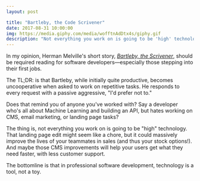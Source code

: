 ```yaml
---
layout: post

title: "Bartleby, the Code Scrivener"
date: 2017-08-31 10:00:00
img: https://media.giphy.com/media/wofftnAdDtx4s/giphy.gif
description: "Not everything you work on is going to be 'high' technology, and that's OK"
---
```


In my opinion, Herman Melville's short story, [_Bartleby, the Scrivener_](http://www.bartleby.com/129/), should be required reading for software developers&mdash;especially those stepping into their first jobs.

The TL;DR: is that Bartleby, while initially quite productive, becomes uncooperative when asked to work on repetitive tasks. He responds to every request with a passive aggressive, "I'd prefer not to."

Does that remind you of anyone you've worked with? Say a developer who's all about Machine Learning and building an API, but hates working on CMS, email marketing, or landing page tasks?

The thing is, not everything you work on is going to be "high" technology. That landing page edit might seem like a chore, but it could massively improve the lives of your teammates in sales (and thus your stock options!). And maybe those CMS improvements will help your users get what they need faster, with less customer support.

The bottomline is that in professional software development, technology is a tool, not a toy.